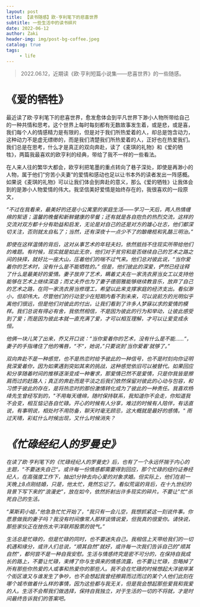 ```yaml
---
layout: post
title: 【读书随感】欧·亨利笔下的悲喜世界
subtitle: 一些生活中的读书碎片
date: 2022-06-12
author: Zaki
header-img: img/post-bg-coffee.jpeg
catalog: true
tags:
     - life
---
```



>   2022.06.12，近期读《欧·亨利短篇小说集——悲喜世界》的一些随感。<br />



# 《爱的牺牲》


最近读了欧·亨利笔下的悲喜世界，愈发愈体会到平凡世界下渺小人物所带给自己的一种共情和思考。这个世界上每时每刻都有无数故事发生着，或是悲，或是喜，我们每个人的情感精力是有限的，但是对于我们所热爱着的人，却总是饱含动力，这种动力不是虚无缥缈的，而是我们清楚我们所热爱着的人，正好也在热爱我们。我们总是在思考，什么才是真正的双向奔赴，读了《麦琪的礼物》和《爱的牺牲》，两篇我最喜欢的欧亨利的经典，带给了我不一样的一些看法。

在人来人往的繁华大都会，欧亨利把笔墨的重点转向了巷子深处，即使是再渺小的人物，属于他们“穷苦小夫妻“的爱情和感动也足以让书本外的读者发出一阵感概。如果说《麦琪的礼物》可以让我们体会到奔赴的意义，那么《爱的牺牲》让我体会到的是渺小人物爱情的伟大。我坚信美好爱情是始终存在的，我很喜欢的一段原文，

<i>“不过在我看来，最美好的还是小公寓里的家庭生活——学习一天后，两人热情缠绵的絮语；温馨的晚餐和新鲜健康的早餐；还有就是各自抱负的热烈交流，这样的交流对双方都十分有助益和启发，无论是对自己的还是对方的雄心壮志，他们都深切关注，否则就太自私了；当然，还有深夜十一点少不了的酿橄榄和乳酪三明治。” <i>

即使在这样温情的背后，这对从事艺术的年轻夫妇，依然抵挡不住现实所带给他们的难题。有时候，现实就是如此无奈，他们对于贫穷和是否继续自己的艺术之路之间的抉择，就好比一座大山，压着他们的喘不过气来。他们总对彼此说，“当你爱着你的艺术时，没有什么是不能牺牲的。” 但是，他们彼此的深爱，俨然已经诠释了什么是最美好的爱情。妻子放弃了艺术，瞒着丈夫在一家洗衣房当女工以支持他能够在艺术上继续深造；而丈夫乔也为了妻子德丽雅能够继续教音乐，放弃了自己的艺术之路，在同一家洗衣房当修理工，希望以此来支撑家庭的经济支出。看似渺小，但却伟大。尽管他们的行动至少在短期内看不到未来，可以说前方的光明似乎离他们很远，但是他们对彼此的付出，让我们看到了许多人梦寐以求的爱情的模样。我们总说有得必有舍，我依然相信，不是因为彼此的行为和举动，让彼此感受到了爱；而是因为彼此本就一直充满了爱，才可以相互理解，才可以让爱变成永恒。


<i>他俩一块儿笑了出来，乔又开口说：“当你爱着你的艺术，没有什么是不能……“，妻子的手指堵住了他的嘴唇，“不“，她说，”只要说到’当你爱着‘就够了。”<i>

双向奔赴不是一种感觉，也不是热恋时给予彼此的一种信号，也不是时刻向你证明我深爱着你，因为如果遇到突如其来的挑战，这种感觉依旧可以被替代。如果回应和分享随着时间的推移逐渐变成一种奢求，那爱情已然不是爱情，只是你我皆是擦肩而过的赶路人；真正的奔赴而是平淡之后我们依然保留对彼此的心动与包容，和习惯于彼此的存在，是将热恋时的那份激情转化成为了彼此的一种责任。我喜欢杨绛先生曾经写到的，"不用每天缠绵，随时保持联系，我知道你不会走，你知道我不会变，相互惦记各自忙碌。开心的时候有人分享，难过的时候有人陪伴，有话直说，有事明说，相处时不用防备，聊天时毫无顾忌，这大概就是最好的感情。" 雨过天晴，彩虹什么时候出现，又什么时候消失？
  
# 《忙碌经纪人的罗曼史》
  
在读了欧·亨利笔下的《忙碌经纪人的罗曼史》后，也有了一个永远怀揣于内心的主题，“不要迷失自己“。或许每一份情感都需要得到回应，那个忙碌的纽约证券经纪人，在高强度工作下，抽出1分钟去向心爱的对象求婚。但实际上，他们在前一天晚上8点刚结婚，只是，他太忙，竟然忘记了。看似荒诞的背后，在十九世纪的背景下写下来的“浪漫史”，放在如今，依然折射出许多现实的碎片。不要让”忙“杀死自己的生活。
  
 <i>“莱斯莉小姐，”他急急忙忙开始了，“我只有一会儿空，我想抓紧这一刻说件事。你愿意做我的妻子吗？我没有时间像常人那样谈情说爱，但我真的很爱你。请快说，那些家伙正在挫伤太平洋联邦股票的锐气。” <i>
  
 生活总是忙碌的，但是忙碌的同时，也不要迷失自己。我相信上天带给我们的一切机遇和缘分，或许人们总说，“顺其自然”就好，或许每一次我们告诉自己的”顺其自然“，都何尝不是一种自我安慰。生活与情感终究是密不可分的，在保持自我成长的路上，不要让忙碌，束缚了你与生俱来的情感流露，也不要让忙碌，忽略掉了所有那些你热爱的人或事和热爱你的那些人。我不会在忙碌的时候想起大洋彼岸某个街区谁又与谁发生了争吵，也不会想起我曾经擦肩而过而过的某个人他们此刻在哪个城市做着什么样的事情，因为这些都与我无关，但是我会想起那些爱我和我爱的人。生活不会帮我们做选择，保持自我独立，对于生活的一切的不将就，才是时间最终告诉我们的答案吧。
